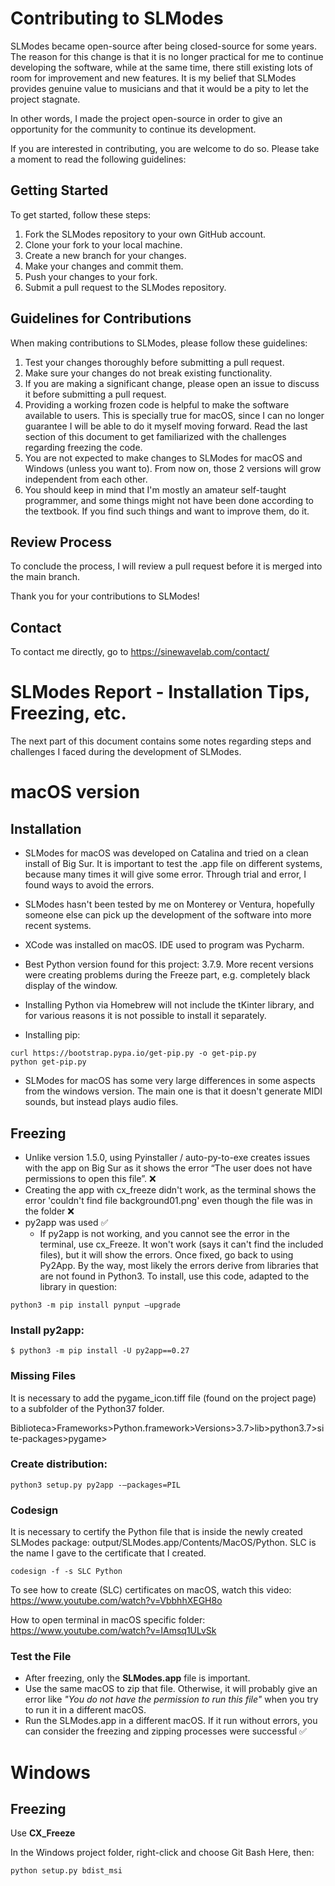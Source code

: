 # Contributing to SLModes

SLModes became open-source after being closed-source for some years. The reason for this change is that it is no longer
practical for me to continue developing the software, while at the same time, there still existing lots of room for
improvement and new features. It is my belief that SLModes provides genuine value to musicians and that it would be a
pity to let the project stagnate.

In other words, I made the project open-source in order to give an opportunity for the community to continue its
development.

If you are interested in contributing, you are welcome to do so. Please take a moment to read the following guidelines:

## Getting Started

To get started, follow these steps:

1. Fork the SLModes repository to your own GitHub account.
2. Clone your fork to your local machine.
3. Create a new branch for your changes.
4. Make your changes and commit them.
5. Push your changes to your fork.
5. Submit a pull request to the SLModes repository.

## Guidelines for Contributions

When making contributions to SLModes, please follow these guidelines:

1. Test your changes thoroughly before submitting a pull request.
2. Make sure your changes do not break existing functionality.
3. If you are making a significant change, please open an issue to discuss it before submitting a pull request.
4. Providing a working frozen code is helpful to make the software available to users. This is specially true for macOS, since I can no longer guarantee I will be able to do it myself moving forward. Read the last section of this document to get familiarized with the challenges regarding freezing the code.
5. You are not expected to make changes to SLModes for macOS and Windows (unless you want to). From now on, those 2 versions will grow independent from each other.
6. You should keep in mind that I'm mostly an amateur self-taught programmer, and some things might not have been done according to the textbook. If you find such things and want to improve them, do it.

## Review Process

To conclude the process, I will review a pull request before it is merged into the main branch.

Thank you for your contributions to SLModes!

## Contact
To contact me directly, go to https://sinewavelab.com/contact/

# SLModes Report - Installation Tips, Freezing, etc.

The next part of this document contains some notes regarding steps and challenges I faced during the development of
SLModes.

# macOS version

## Installation

- SLModes for macOS was developed on Catalina and tried on a clean install of Big Sur. It is important to test the .app file on different systems, because many times it will give some error. Through trial and error, I found ways to avoid the errors. 
- SLModes hasn't been tested by me on Monterey or Ventura, hopefully someone else can pick up the development of the software into more recent systems.
- XCode was installed on macOS. IDE used to program was Pycharm.
- Best Python version found for this project: 3.7.9. More recent versions were creating problems during the Freeze part,
  e.g. completely black display of the window.
- Installing Python via Homebrew will not include the tKinter library, and for various reasons it is not possible to
  install it separately.

- Installing pip:

``` 
curl https://bootstrap.pypa.io/get-pip.py -o get-pip.py
python get-pip.py
```

- SLModes for macOS has some very large differences in some aspects from the windows version. The main one is that it
  doesn't generate MIDI sounds, but instead plays audio files.

## Freezing

- Unlike version 1.5.0, using Pyinstaller / auto-py-to-exe creates issues with the app on Big Sur as it shows the error
  “The user does not have permissions to open this file”. ❌
- Creating the app with cx_freeze didn't work, as the terminal shows the error 'couldn't find file background01.png'
  even though the file was in the folder ❌
- py2app was used ✅
    - If py2app is not working, and you cannot see the error in the terminal, use cx_Freeze. It won't work (says it
      can't find the included files), but it will show the errors. Once fixed, go back to using Py2App. By the way, most
      likely the errors derive from libraries that are not found in Python3. To install, use this code, adapted to the
      library in question:

```
python3 -m pip install pynput –upgrade
```

### Install py2app:

```
$ python3 -m pip install -U py2app==0.27
```

### Missing Files

It is necessary to add the pygame_icon.tiff file (found on the project page) to a subfolder of the Python37 folder.

Biblioteca>Frameworks>Python.framework>Versions>3.7>lib>python3.7>site-packages>pygame>

### Create distribution:

```
python3 setup.py py2app -–packages=PIL
```

### Codesign

It is necessary to certify the Python file that is inside the newly created SLModes package:
output/SLModes.app/Contents/MacOS/Python. SLC is the name I gave to the certificate that I created.

```
codesign -f -s SLC Python
```

To see how to create (SLC) certificates on macOS, watch this video:
https://www.youtube.com/watch?v=VbbhhXEGH8o

How to open terminal in macOS specific folder:
https://www.youtube.com/watch?v=IAmsq1ULvSk

### Test the File

- After freezing, only the **SLModes.app** file is important.
- Use the same macOS to zip that file. Otherwise, it will probably give an error like *"You do not have the permission
  to run this file"* when you try to run it in a different macOS.
- Run the SLModes.app in a different macOS. If it run without errors, you can consider the freezing and zipping
  processes were successful ✅

# Windows

## Freezing

Use **CX_Freeze**

In the Windows project folder, right-click and choose Git Bash Here, then:

```
python setup.py bdist_msi
```

